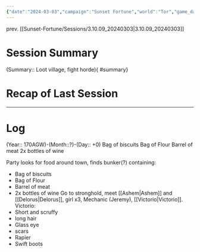```yaml
---
{"date":"2024-03-03","campaign":"Sunset Fortune","world":"Tor","game_date":null,"type":"session/sf","location":null,"characters":["Jean-Luc","Deejhai","Xhang","Eda"],"tags":null,"icon":"FasFileLines","dg-publish":true,"permalink":"/sunset-fortune/sessions/3-10-09-20240303/","dgPassFrontmatter":true,"created":"2024-03-03T13:07:18.420+10:30","updated":"2025-08-21T12:53:12.152+09:30"}
---
```


prev. [[Sunset-Fortune/Sessions/3.10.09_20240303\|3.10.09_20240303]]
# Session Summary
(Summary:: Loot village, fight horde){ #summary}

# Recap of Last Session

---
# Log
(Year:: 170AGW)-(Month::?)-(Day:: +0)
Bag of biscuits
Bag of Flour
Barrel of meat
2x bottles of wine

Party looks for food around town,
finds bunker(?) containing:
 - Bag of biscuits
 - Bag of Flour
 - Barrel of meat
 - 2x bottles of wine
Go to stronghold,
meet [[Ashem\|Ashem]] and [[Delorus\|Delorus]], girl x3, Mechanic (Jeremy), [[Victorio\|Victorio]].
Victorio:
 - Short and scruffy
 - long hair
 - Glass eye
 - scars
 - Rapier
 - Swift boots
